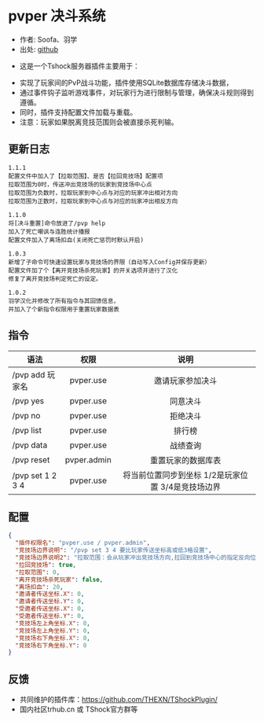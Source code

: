 # pvper 决斗系统

- 作者: Soofa、羽学  
- 出处: [github](https://github.com/Soof4/PvPer/)  
+ 这是一个Tshock服务器插件主要用于：  
- 实现了玩家间的PvP战斗功能，插件使用SQLite数据库存储决斗数据，  
- 通过事件钩子监听游戏事件，对玩家行为进行限制与管理，确保决斗规则得到遵循。  
- 同时，插件支持配置文件加载与重载。  
- 注意：玩家如果脱离竞技范围则会被直接杀死判输。  
## 更新日志

```
1.1.1
配置文件中加入了【拉取范围】、是否【拉回竞技场】配置项  
拉取范围为0时，传送冲出竞技场的玩家到竞技场中心点  
拉取范围为负数时，拉取玩家到中心点与对应的玩家冲出相对方向  
拉取范围为正数时，拉取玩家到中心点与对应的玩家冲出相反方向  

1.1.0
将[决斗重置]命令放进了/pvp help
加入了死亡嘲讽与连胜统计播报
配置文件加入了离场扣血(关闭死亡惩罚时默认开启)

1.0.3
新增了子命令可快速设置玩家与竞技场的界限（自动写入Config并保存更新）
配置文件加了个【离开竞技场杀死玩家】的开关选项并进行了汉化
修复了离开竞技场判定死亡的设定。

1.0.2
羽学汉化并修改了所有指令与其回馈信息，  
并加入了个新指令权限用于重置玩家数据表
```
## 指令

| 语法           |        权限         |   说明   |
| -------------- | :-----------------: | :------: |
| /pvp add 玩家名 |  pvper.use  | 邀请玩家参加决斗 |
| /pvp yes | pvper.use    |同意决斗|
| /pvp no | pvper.use    |拒绝决斗|
| /pvp list | pvper.use   |  排行榜 |
| /pvp data | pvper.use   | 战绩查询 |
| /pvp reset | pvper.admin   |  重置玩家的数据库表 |
| /pvp set 1 2 3 4 | pvper.use   | 将当前位置同步到坐标 1/2是玩家位置 3/4是竞技场边界 |

## 配置

```json
{
  "插件权限名": "pvper.use / pvper.admin",
  "竞技场边界说明": "/pvp set 3 4 要比玩家传送坐标高或低3格设置",
  "竞技场边界说明2": "拉取范围：会从玩家冲出竞技场方向,拉回到竞技场中心的指定反向位置（当为负数则是正向位置）,关闭【离开竞技场杀死玩家】选项后默认开启扣血",
  "拉回竞技场": true,
  "拉取范围": 0,
  "离开竞技场杀死玩家": false,
  "离场扣血": 20,
  "邀请者传送坐标.X": 0,
  "邀请者传送坐标.Y": 0,
  "受邀者传送坐标.X": 0,
  "受邀者传送坐标.Y": 0,
  "竞技场左上角坐标.X": 0,
  "竞技场左上角坐标.Y": 0,
  "竞技场右下角坐标.X": 0,
  "竞技场右下角坐标.Y": 0
}
```
## 反馈
- 共同维护的插件库：https://github.com/THEXN/TShockPlugin/
- 国内社区trhub.cn 或 TShock官方群等
